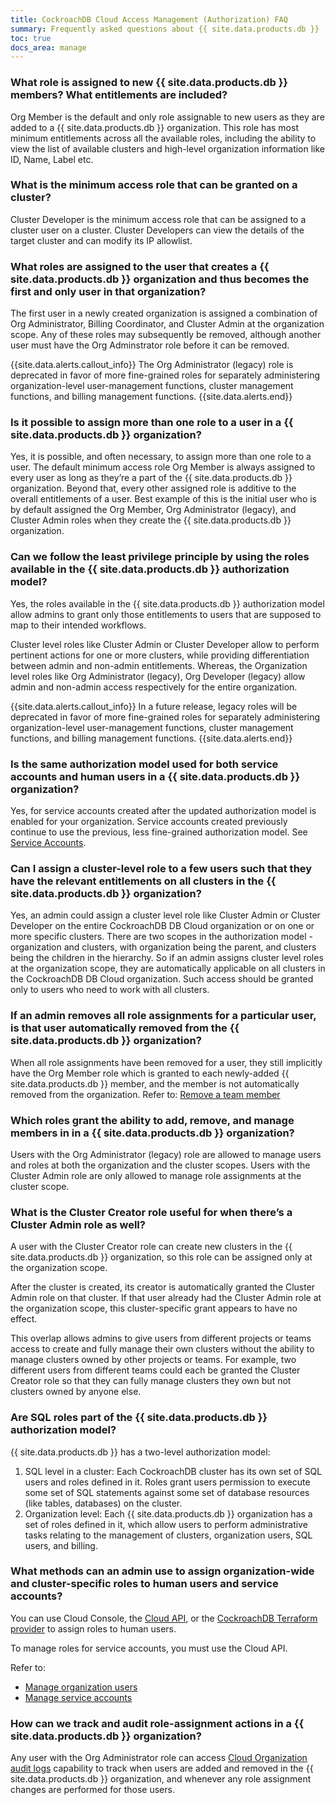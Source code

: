 ```yaml
---
title: CockroachDB Cloud Access Management (Authorization) FAQ
summary: Frequently asked questions about {{ site.data.products.db }}
toc: true
docs_area: manage
---
```


### What role is assigned to new  {{ site.data.products.db }} members? What entitlements are included?

Org Member is the default and only role assignable to new users as they are added to a {{ site.data.products.db }} organization. This role has most minimum entitlements across all the available roles, including the ability to view the list of available clusters and high-level organization information like ID, Name, Label etc.

### What is the minimum access role that can be granted on a cluster?

Cluster Developer is the minimum access role that can be assigned to a cluster user on a cluster. Cluster Developers can view the details of the target cluster and can modify its IP allowlist.

### What roles are assigned to the user that creates a {{ site.data.products.db }} organization and thus becomes the first and only user in that organization?

The first user in a newly created organization is assigned a combination of Org Administrator, Billing Coordinator, and Cluster Admin at the organization scope. Any of these roles may subsequently be removed, although another user must have the Org Adminstrator role before it can be removed.

{{site.data.alerts.callout_info}}
The Org Administrator (legacy) role is deprecated in favor of more fine-grained roles for separately administering organization-level user-management functions, cluster management functions, and billing management functions.
{{site.data.alerts.end}}

### Is it possible to assign more than one role to a user in a {{ site.data.products.db }} organization?

Yes, it is possible, and often necessary, to assign more than one role to a user. The default minimum access role Org Member is always assigned to every user as long as they’re a part of the {{ site.data.products.db }} organization. Beyond that, every other assigned role is additive to the overall entitlements of a user. Best example of this is the initial user who is by default assigned the Org Member, Org Administrator (legacy), and Cluster Admin roles when they create the {{ site.data.products.db }} organization. 

### Can we follow the least privilege principle by using the roles available in the {{ site.data.products.db }} authorization model?

Yes, the roles available in the {{ site.data.products.db }} authorization model allow admins to grant only those entitlements to users that are supposed to map to their intended workflows. 

Cluster level roles like Cluster Admin or Cluster Developer allow to perform pertinent actions for one or more clusters, while providing differentiation between admin and non-admin entitlements. Whereas, the Organization level roles like Org Administrator (legacy), Org Developer (legacy) allow admin and non-admin access respectively for the entire organization.

{{site.data.alerts.callout_info}}
In a future release, legacy roles will be deprecated in favor of more fine-grained roles for separately administering organization-level user-management functions, cluster management functions, and billing management functions.
{{site.data.alerts.end}}

### Is the same authorization model used for both service accounts and human users in a {{ site.data.products.db }} organization?

Yes, for service accounts created after the updated authorization model is enabled for your organization. Service accounts created previously continue to use the previous, less fine-grained authorization model. See [Service Accounts](authorization.html#service-accounts).

### Can I assign a cluster-level role to a few users such that they have the relevant entitlements on all clusters in the {{ site.data.products.db }} organization?

Yes, an admin could assign a cluster level role like Cluster Admin or Cluster Developer on the entire CockroachDB DB Cloud organization or on one or more specific clusters. There are two scopes in the authorization model - organization and clusters, with organization being the parent, and clusters being the children in the hierarchy. So if an admin assigns cluster level roles at the organization scope, they are automatically applicable on all clusters in the CockroachDB DB Cloud organization. Such access should be granted only to users who need to work with all clusters.

### If an admin removes all role assignments for a particular user, is that user automatically removed from the {{ site.data.products.db }} organization?

When all role assignments have been removed for a user, they still implicitly have the Org Member role which is granted to each newly-added {{ site.data.products.db }} member, and the member is not automatically removed from the organization. Refer to: [Remove a team member](managing-access.html#remove-a-team-member)

### Which roles grant the ability to add, remove, and manage members in in a {{ site.data.products.db }} organization?

Users with the Org Administrator (legacy) role are allowed to manage users and roles at both the organization and the cluster scopes. Users with the Cluster Admin role are only allowed to manage role assignments at the cluster scope.

### What is the Cluster Creator role useful for when there’s a Cluster Admin role as well?

A user with the Cluster Creator role can create new clusters in the {{ site.data.products.db }} organization, so this role can be assigned only at the organization scope.

After the cluster is created, its creator is automatically granted the Cluster Admin role on that cluster. If that user already had the Cluster Admin role at the organization scope, this cluster-specific grant appears to have no effect.

This overlap allows admins to give users from different projects or teams access to create and fully manage their own clusters without the ability to manage clusters owned by other projects or teams. For example, two different users from different teams could each be granted the Cluster Creator role so that they can fully manage clusters they own but not clusters owned by anyone else.

### Are SQL roles part of the {{ site.data.products.db }} authorization model?

{{ site.data.products.db }} has a two-level authorization model:

1. SQL level in a cluster: Each CockroachDB cluster has its own set of SQL users and roles defined in it. Roles grant users permission to execute some set of SQL statements against some set of database resources (like tables, databases) on the cluster.
2. Organization level: Each {{ site.data.products.db }} organization has a set of roles defined in it, which allow users to perform administrative tasks relating to the management of clusters, organization users, SQL users, and billing.

### What methods can an admin use to assign organization-wide and cluster-specific roles to human users and service accounts?

You can use Cloud Console, the [Cloud API](../cockroachcloud/cloud-api.html), or the [CockroachDB Terraform provider](https://registry.terraform.io/providers/cockroachdb/cockroach/latest) to assign roles to human users.

To manage roles for service accounts, you must use the Cloud API.

Refer to:
- [Manage organization users](managing-access.html#manage-an-organizations-users)
- [Manage service accounts](managing-access.html#manage-service-accounts)


### How can we track and audit role-assignment actions in a {{ site.data.products.db }} organization?

Any user with the Org Administrator role can access [Cloud Organization audit logs](cloud-org-audit-logs.html) capability to track when users are added and removed in the {{ site.data.products.db }} organization, and whenever any role assignment changes are performed for those users.